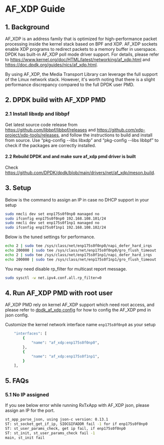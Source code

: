 # AF_XDP Guide

## 1. Background

AF_XDP is an address family that is optimized for high-performance packet processing inside the kernel stack based on BPF and XDP. AF_XDP sockets enable XDP programs to redirect packets to a memory buffer in userspace. DPDK has built-in AF_XDP poll mode driver support. For details, please refer to <https://www.kernel.org/doc/HTML/latest/networking/af_xdp.html> and <https://doc.dpdk.org/guides/nics/af_xdp.html>.

By using AF_XDP, the Media Transport Library can leverage the full support of the Linux network stack. However, it's worth noting that there is a slight performance discrepancy compared to the full DPDK user PMD.

## 2. DPDK build with AF_XDP PMD

### 2.1 Install libxdp and libbpf

Get latest source code release from <https://github.com/libbpf/libbpf/releases> and <https://github.com/xdp-project/xdp-tools/releases>, and follow the instructions to build and install from source. Use “pkg-config --libs libxdp” and “pkg-config --libs libbpf” to check if the packages are correctly installed.

#### 2.2 Rebuild DPDK and and make sure af_xdp pmd driver is built

Check <https://github.com/DPDK/dpdk/blob/main/drivers/net/af_xdp/meson.build>.

## 3. Setup

Below is the command to assign an IP in case no DHCP support in your setup

```bash
sudo nmcli dev set enp175s0f0np0 managed no
sudo ifconfig enp175s0f0np0 192.168.108.101/24
sudo nmcli dev set enp175s0f1np1 managed no
sudo ifconfig enp175s0f1np1 192.168.108.102/24
```

Below is the tuned settings for performance.

```bash
echo 2 | sudo tee /sys/class/net/enp175s0f0np0/napi_defer_hard_irqs
echo 200000 | sudo tee /sys/class/net/enp175s0f0np0/gro_flush_timeout
echo 2 | sudo tee /sys/class/net/enp175s0f1np1/napi_defer_hard_irqs
echo 200000 | sudo tee /sys/class/net/enp175s0f1np1/gro_flush_timeout
```

You may need disable rp_filter for multicast report message.

```bash
sudo sysctl -w net.ipv4.conf.all.rp_filter=0
```

## 4. Run AF_XDP PMD with root user

AF_XDP PMD rely on kernel AF_XDP support which need root access, and please refer to [dpdk_af_xdp config](../../tests/scripts/dpdk_af_xdp_json/) for how to config the AF_XDP pmd in json config.

Customize the kernel network interface name `enp175s0f0np0` as your setup

```bash
    "interfaces": [
        {
            "name": "af_xdp:enp175s0f0np0",
        },
        {
            "name": "af_xdp:enp175s0f1np1",
        }
    ],
```

## 5. FAQs

### 5.1 No IP assigned

If you see below error while running RxTxApp with AF_XDP json, please assign an IP for the port.

```bash
st_app_parse_json, using json-c version: 0.13.1
ST: st_socket_get_if_ip, SIOCGIFADDR fail -1 for if enp175s0f0np0
ST: st_user_params_check, get ip fail, if enp175s0f0np0
ST: st_init, st_user_params_check fail -1
main, st_init fail
```
